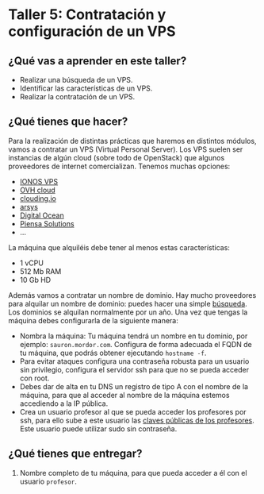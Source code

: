 # Taller 5: Contratación y configuración de un VPS

## ¿Qué vas a aprender en este taller?

* Realizar una búsqueda de un VPS.
* Identificar las características de un VPS.
* Realizar la contratación de un VPS.

## ¿Qué tienes que hacer?

Para la realización de distintas prácticas que haremos en distintos módulos, vamos a contratar un VPS (Virtual Personal Server). Los VPS suelen ser instancias de algún cloud (sobre todo de OpenStack) que algunos proveedores de internet comercializan. Tenemos muchas opciones:

* [IONOS VPS](https://www.ionos.es/servidores/vps#packs)
* [OVH cloud](https://www.ovhcloud.com/es-es/vps/)
* [clouding.io](https://clouding.io/)
* [arsys](https://www.arsys.es/servidores/vps)
* [Digital Ocean](https://www.digitalocean.com/pricing/)
* [Piensa Solutions](https://www.piensasolutions.com/vps)
* ...

La máquina que alquiléis debe tener al menos estas características:

* 1 vCPU
* 512 Mb RAM
* 10 Gb HD

Además vamos a contratar un nombre de dominio. Hay mucho proveedores para alquilar un nombre de dominio: puedes hacer una simple [búsqueda](https://duckduckgo.com/?q=dominios&va=b&t=hc&ia=places).  Los dominios se alquilan normalmente por un año. 
Una vez que tengas la máquina debes configurarla de la siguiente manera:

* Nombra la máquina: Tu máquina tendrá un nombre en tu dominio, por ejemplo: `sauron.mordor.com`. Configura de forma adecuada el FQDN de tu máquina, que podrás obtener ejecutando `hostname -f`.
* Para evitar ataques configura una contraseña robusta para un usuario sin privilegio, configura el servidor ssh para que no se pueda acceder con root.
* Debes dar de alta en tu DNS un registro de tipo A con el nombre de la máquina, para que al acceder al nombre de la máquina estemos accediendo a la IP pública.
* Crea un usuario profesor al que se pueda acceder los profesores por ssh, para ello sube a este usuario las [claves públicas de los profesores](https://dit.gonzalonazareno.org/redmine/projects/asir2/wiki/Claves_p%C3%BAblicas_de_los_profesores). Este usuario puede utilizar sudo sin contraseña.

## ¿Qué tienes que entregar?

1. Nombre completo de tu máquina, para que pueda acceder a él con el usuario `profesor`.



